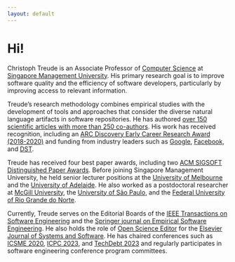 ```yaml
---
layout: default
---
```


# Hi!

Christoph Treude is an Associate Professor of [Computer Science](https://computing.smu.edu.sg/) at [Singapore Management University](https://www.smu.edu.sg/). His primary research goal is to improve software quality and the efficiency of software developers, particularly by improving access to relevant information.

Treude’s research methodology combines empirical studies with the development of tools and approaches that consider the diverse natural language artifacts in software repositories. He has authored [over 150 scientific articles with more than 250 co-authors](https://ctreude.ca/publications/). His work has received recognition, including an [ARC Discovery Early Career Research Award (2018-2020)](https://www.arc.gov.au/grants/discovery-program/discovery-early-career-researcher-award-decra) and funding from industry leaders such as [Google](https://research.google/outreach/past-programs/faculty-research-awards/), [Facebook](https://research.fb.com/blog/2021/09/announcing-the-winners-of-the-2021-rfp-on-agent-based-user-interaction-simulation-to-find-and-fix-integrity-and-privacy-issues/), and [DST](https://www.dst.defence.gov.au/).

Treude has received four best paper awards, including two [ACM SIGSOFT Distinguished Paper Awards](https://www.sigsoft.org/awards/distinguishedPaperAward.html). Before joining Singapore Management University, he held senior lecturer positions at the [University of Melbourne](https://www.unimelb.edu.au/) and the [University of Adelaide](https://www.adelaide.edu.au/). He also worked as a postdoctoral researcher at [McGill University](https://www.mcgill.ca/), the [University of São Paulo](https://www5.usp.br/#english), and the [Federal University of Rio Grande do Norte](https://www.ufrn.br/en).

Currently, Treude serves on the Editorial Boards of the [IEEE Transactions on Software Engineering](https://www.computer.org/csdl/journal/ts) and the [Springer journal on Empirical Software Engineering](https://www.springer.com/journal/10664). He also holds the role of [Open Science Editor](https://www.sciencedirect.com/journal/journal-of-systems-and-software/special-issue/10XMGH48FFT) for the [Elsevier Journal of Systems and Software](https://www.sciencedirect.com/journal/journal-of-systems-and-software). He has chaired conferences such as [ICSME 2020](https://conferences.computer.org/icsme/#!/toc/0), [ICPC 2023](https://conf.researchr.org/home/icpc-2023), and [TechDebt 2023](https://conf.researchr.org/home/TechDebt-2023) and regularly participates in software engineering conference program committees.